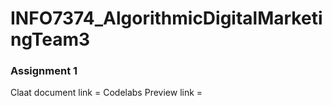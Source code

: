 # INFO7374_AlgorithmicDigitalMarketingTeam3

<h3> Assignment 1 </h3>

Claat document link = 
Codelabs Preview link =
